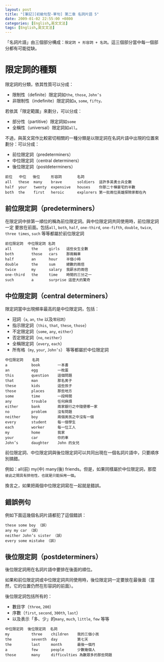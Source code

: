 ```yaml
---
layout: post
title: "[筆記][初級句型-單句] 第二章 名詞片語 5"
date: 2009-01-02 22:55:00 +0800
categories: [English,英文文法]
tags: [English,英文文法]
---
```


「名詞片語」由三個部分構成：`限定詞 + 形容詞 + 名詞`。這三個部分當中每一個部分都有可能從缺。

# 限定詞的種類

限定詞的分類，依其性質可以分成：
- 限制性（definite）限定詞如`the`, `those`, `John’s`
- 非限制性（indefinite）限定詞如`a`, `some`, `fifty。`

若依其「限定範圍」來劃分，可以分成：
- 部分性（partitive）限定詞如`some`
- 全稱性（universal）限定詞如`all`。

不過，與英文寫作比較密切相關的一種分類是以限定詞在名詞片語中出現的位置來劃分：可以分成：
- 前位限定詞（predeterminers）
- 中位限定詞（central determiners）
- 後位限定詞（postdeterminers）

```
前位   中位   後位     形容詞       名詞
all   these  many    brave       soldiers  這許多英勇士兵全數
half  your   twenty  expensive   houses    你那二十棟豪宅的半數
both  the    first   heroic      explorers 第一批兩位英雄探險家都在內
```

## 前位限定詞（predeterminers）

在限定詞中排第一順位的稱為前位限定詞。與中位限定詞共同使用時，前位限定詞一定
要放在前面。包括`all`, `both`, `half`, `one-third`, `one-fifth`, `double`, `twice`, `three times`, `such` 等等都屬於前位限定詞

```
前位限定詞  中位限定詞 名詞
all         the     girls   這些女生全數
both        those   cars    那兩輛車
half        an      hour    半個小時
double      the     sum     總數的兩倍
twice       my      salary  我薪水的兩倍
one-third   the     time    時間的三分之一
such        a       surprise 這麼大的驚奇
```


## 中位限定詞（central determiners）

限定詞當中出現頻率最高的是中位限定詞，包括：
- 冠詞（`a`, `an`, `the` 以及`零冠詞`）
- 指示限定詞（`this`, `that`, `these`, `those`）
- 不定限定詞（`some`, `any`, `either`）
- 否定限定詞（`no`, `neither`）
- 全稱限定詞（`every`, `each`）
- 所有格（`my`, `your`, `John’s`）
等等都屬於中位限定詞

```
中位限定詞    名詞
a           book        一本書
an          egg         一枚蛋
this        question    這個問題
that        man         那名男子
these       kids        這些孩子
those       places      那些地方
some        time        一段時間
any         trouble     任何麻煩
either      bank        兩家銀行之中隨便哪一家
no          problem     沒有問題
neither     boy         兩個男孩之中沒有一個
every       student     每一個學生
each        worker      每一位工人
my          home        我家
your        car         你的車
John’s      daughter    John 的女兒
```

前位限定詞、中位限定詞與後位限定詞可以共同出現在一個名詞片語中，只要順序別搞錯。    

例如：all(前) my(中) many(後) friends。但是，如果同樣屬於中位限定詞，那麼
`彼此之間具有排他性，也就是只能採用一個`。      

換言之，如果把兩個中位限定詞寫在一起就是錯誤。      

## 錯誤例句
例如下面這幾個名詞片語都犯了這個錯誤：

```
these some boy （誤）
any my car （誤）
neither John’s sister （誤）
every some mistake （誤)
```

## 後位限定詞（postdeterminers）

後位限定詞用在名詞片語中要排在後面的順位。      

如果和前位限定詞或中位限定詞共同使用時，後位限定詞一定要放在最後面（當然，它的位置仍然在形容詞的前面）。        

後位限定詞包括所有的：
- 數目字（`three`, `200`）
- 序數（`first`, `second`, `300th`, `last`）
- 以及表示「多、少」的`many`, `much`, `little`, `few` 等等

```
中位限定詞  後位限定詞  名詞
my          three    children    我的三個小孩
the         seventh  day         第七天
the         last     month       最後一個月
a           few      people      少數幾個人
those       many     difficulties 為數眾多的那些問題
```
